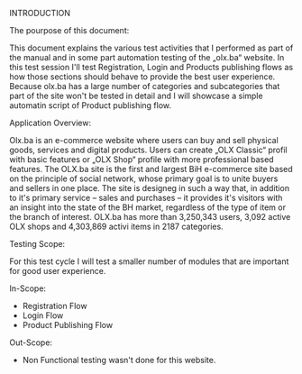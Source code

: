 INTRODUCTION

The pourpose of this document:

This document explains the various test activities that I performed as part of the manual and in some part automation testing of the „olx.ba“ website. In this test session I'll test Registration, Login and Products publishing flows as how those sections should behave to provide the best user experience. Because olx.ba has a large number of categories and subcategories that part of the site won't be tested in detail and I will showcase a simple automatin script of Product publishing flow. 

Application Overview:


Olx.ba is an e-commerce website where users can buy and sell physical goods, services and digital products. Users can create „OLX Classic“ profil with basic features or „OLX Shop“ profile with more professional based features. The OLX.ba site is the first and largest BiH e-commerce site based on the principle of social network, whose primary goal is to unite buyers and sellers in one place. The site is designeg in such a way that, in addition to it's primary service – sales and purchases – it provides it's visitors with an insight into the state of the BH market, regardless of the type of item or the branch of interest. OLX.ba has more than 3,250,343 users, 3,092 active OLX shops and 4,303,869 activi items in 2187 categories. 

Testing Scope:

For this test cycle I will test a smaller number of modules that are important for good user experience. 

In-Scope:

-	Registration Flow 
-	Login Flow
-	Product Publishing Flow

Out-Scope: 

-	Non Functional testing wasn't done for this website. 




